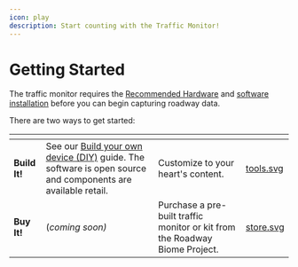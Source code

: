 ```yaml
---
icon: play
description: Start counting with the Traffic Monitor!
---
```


# Getting Started

The traffic monitor requires the [Recommended Hardware](recommended-hardware.md) and [software installation](build-your-own-device-diy/software-installation.md) before you can begin capturing roadway data.

There are two ways to get started:

<table data-card-size="large" data-view="cards"><thead><tr><th></th><th></th><th></th><th data-hidden data-card-cover data-type="files"></th></tr></thead><tbody><tr><td><strong>Build It!</strong>  </td><td>See our <a href="build-your-own-device-diy/">Build your own device (DIY)</a> guide. The software is open source and components are available retail.</td><td>Customize to your heart's content.</td><td><a href=".gitbook/assets/tools.svg">tools.svg</a></td></tr><tr><td><strong>Buy It!</strong></td><td>(<em>coming soon)</em></td><td>Purchase a pre-built traffic monitor or kit from the Roadway Biome Project.</td><td><a href=".gitbook/assets/store.svg">store.svg</a></td></tr></tbody></table>

